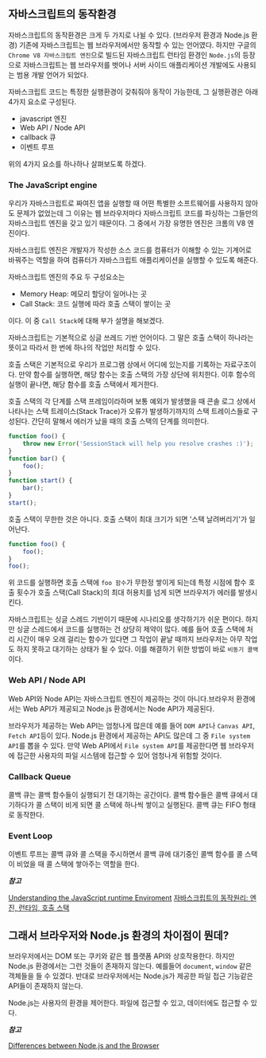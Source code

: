 ## 자바스크립트의 동작환경
자바스크립트의 동작환경은 크게 두 가지로 나뉠 수 있다. (브라우저 환경과 Node.js 환경) 기존에 자바스크립트는 웹 브라우저에서만 동작할 수 있는 언어였다. 하지만 구글의 `Chrome V8 자바스크립트 엔진`으로 빌드된 자바스크립트 런타임 환경인 `Node.js`의 등장으로 자바스크립트는 웹 브라우저를 벗어나 서버 사이드 애플리케이션 개발에도 사용되는 범용 개발 언어가 되었다.


자바스크립트 코드는 특정한 실행환경이 갖춰줘야 동작이 가능한데, 그 실행환경은 아래 4가지 요소로 구성된다.

- javascript 엔진
- Web API / Node API
- callback 큐
- 이벤트 루프

위의 4가지 요소를 하나하나 살펴보도록 하겠다.

### The JavaScript engine
우리가 자바스크립트로 짜여진 앱을 실행할 때 어떤 특별한 소프트웨어를 사용하지 않아도 문제가 없었는데 그 이유는 웹 브라우저마다 자바스크립트 코드를 파싱하는 그들만의 자바스크립트 엔진을 갖고 있기 때문이다. 그 중에서 가장 유명한 엔진은 크롬의 V8 엔진이다.

자바스크립트 엔진은 개발자가 작성한 소스 코드를 컴퓨터가 이해할 수 있는 기계어로 바꿔주는 역할을 하여 컴퓨터가 자바스크립트 애플리케이션을 실행할 수 있도록 해준다.

자바스크립트 엔진의 주요 두 구성요소는
- Memory Heap: 메모리 할당이 일어나는 곳
- Call Stack: 코드 실행에 따라 호출 스택이 쌓이는 곳

이다. 이 중 `Call Stack`에 대해 부가 설명을 해보겠다.

자바스크립트는 기본적으로 싱글 쓰레드 기반 언어이다. 그 말은 호출 스택이 하나라는 뜻이고 따라서 한 번에 하나의 작업만 처리할 수 있다.

호출 스택은 기본적으로 우리가 프로그램 상에서 어디에 있는지를 기록하는 자료구조이다. 만약 함수를 실행하면, 해당 함수는 호출 스택의 가장 상단에 위치한다. 이후 함수의 실행이 끝나면, 해당 함수를 호출 스택에서 제거한다.

호출 스택의 각 단계를 스택 프레임이라하며 보통 예외가 발생했을 때 콘솔 로그 상에서 나타나는 스택 트레이스(Stack Trace)가 오류가 발생하기까지의 스택 트레이스들로 구성된다. 간단히 말해서 에러가 났을 때의 호출 스택의 단계를 의미한다.
```javascript
function foo() {
    throw new Error('SessionStack will help you resolve crashes :)');
}
function bar() {
    foo();
}
function start() {
    bar();
}
start();
```
호출 스택이 무한한 것은 아니다. 호출 스택이 최대 크기가 되면 '스택 날려버리기'가 일어난다.
```javascript
function foo() {
    foo();
}
foo();
```
위 코드를 실행하면 호출 스택에 `foo 함수`가 무한정 쌓이게 되는데 특정 시점에 함수 호출 횟수가 호출 스택(Call Stack)의 최대 허용치를 넘게 되면 브라우저가 에러를 발생시킨다.

자바스크립트는 싱글 스레드 기반이기 때문에 시나리오를 생각하기가 쉬운 편이다. 하지만 싱글 스레드에서 코드를 실행하는 건 상당히 제약이 많다. 예를 들어 호출 스택에 처리 시간이 매우 오래 걸리는 함수가 있다면 그 작업이 끝날 때까지 브라우저는 아무 작업도 하지 못하고 대기하는 상태가 될 수 있다. 이를 해결하기 위한 방법이 바로 `비동기 콜백`이다.

### Web API / Node API
Web API와 Node API는 자바스크립트 엔진이 제공하는 것이 아니다.브라우저 환경에서는 Web API가 제공되고 Node.js 환경에서는 Node API가 제공된다.

브라우저가 제공하는 Web API는 엄청나게 많은데 예를 들어 `DOM API`나 `Canvas API`, `Fetch API`등이 있다. Node.js 환경에서 제공하는 API도 많은데 그 중 `File system API`를 뽑을 수 있다. 만약 Web API에서 `File system API`를 제공한다면 웹 브라우저에 접근한 사용자의 파일 시스템에 접근할 수 있어 엄청나게 위험할 것이다.

### Callback Queue
콜백 큐는 콜백 함수들이 실행되기 전 대기하는 공간이다. 콜백 함수들은 콜백 큐에서 대기하다가 콜 스택이 비게 되면 콜 스택에 하나씩 쌓이고 실행된다. 콜백 큐는 FIFO 형태로 동작한다.

### Event Loop
이벤트 루프는 콜백 큐와 콜 스택을 주시하면서 콜백 큐에 대기중인 콜백 함수를 콜 스택이 비었을 때 콜 스택에 쌓아주는 역할을 한다.

***참고***

[Understanding the JavaScript runtime Enviroment](https://medium.com/@gemma.croad/understanding-the-javascript-runtime-environment-4dd8f52f6fca)
[자바스크립트의 동작원리: 엔진, 런타임, 호출 스택](https://joshua1988.github.io/web-development/translation/javascript/how-js-works-inside-engine/)

## 그래서 브라우저와 Node.js 환경의 차이점이 뭔데?
브라우저에서는 DOM 또는 쿠키와 같은 웹 플랫폼 API와 상호작용한다. 하지만 Node.js 환경에서는 그런 것들이 존재하지 않는다. 예를들어 `document`, `window` 같은 객체들을 들 수 있겠다. 반대로 브라우저에서는 Node.js가 제공한 파일 접근 기능같은 API들이 존재하지 않는다.

Node.js는 사용자의 환경을 제어한다. 파일에 접근할 수 있고, 데이터에도 접근할 수 있다. 

***참고***

[Differences between Node.js and the Browser](https://nodejs.dev/learn/differences-between-nodejs-and-the-browser)

